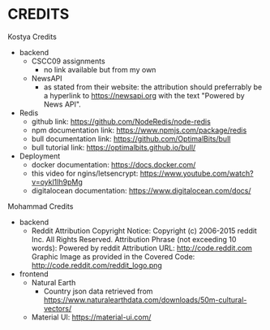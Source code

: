 # CREDITS
  
Kostya Credits
- backend 
  - CSCC09 assignments
    - no link available but from my own 
  - NewsAPI
    - as stated from their website: the attribution should preferrably be a hyperlink to https://newsapi.org with the text "Powered by News API".
- Redis
  - github link: https://github.com/NodeRedis/node-redis
  - npm documentation link: https://www.npmjs.com/package/redis
  - bull documentation link: https://github.com/OptimalBits/bull
  - bull tutorial link: https://optimalbits.github.io/bull/
- Deployment
  - docker documentation: https://docs.docker.com/
  - this video for ngins/letsencrypt: https://www.youtube.com/watch?v=oykl1Ih9pMg
  -  digitalocean documentation: https://www.digitalocean.com/docs/
  
Mohammad Credits
- backend
  - Reddit
    Attribution Copyright Notice: Copyright (c) 2006-2015 reddit Inc. All Rights Reserved.
    Attribution Phrase (not exceeding 10 words): Powered by reddit
    Attribution URL: http://code.reddit.com
    Graphic Image as provided in the Covered Code: http://code.reddit.com/reddit_logo.png
- frontend
  - Natural Earth
    - Country json data retrieved from https://www.naturalearthdata.com/downloads/50m-cultural-vectors/
  - Material UI: https://material-ui.com/
